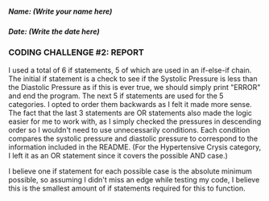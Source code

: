 ##### Name: (Write your name here)
##### Date: (Write the date here)

### CODING CHALLENGE #2: REPORT

I used a total of 6 if statements, 5 of which are used in an if-else-if chain. The initial if statement is a check to see if the Systolic Pressure is less than the Diastolic Pressure as if this is ever true, we should simply print "ERROR" and end the program. The next 5 if statements are used for the 5 categories. I opted to order them backwards as I felt it made more sense. The fact that the last 3 statements are OR statements also made the logic easier for me to work with, as I simply checked the pressures in descending order so I wouldn't need to use unnecessarily conditions. Each condition compares the systolic pressure and diastolic pressure to correspond to the information included in the README. (For the Hypertensive Crysis category, I left it as an OR statement since it covers the possible AND case.)

I believe one if statement for each possible case is the absolute minimum possible, so assuming I didn't miss an edge while testing my code, I believe this is the smallest amount of if statements required for this to function.
